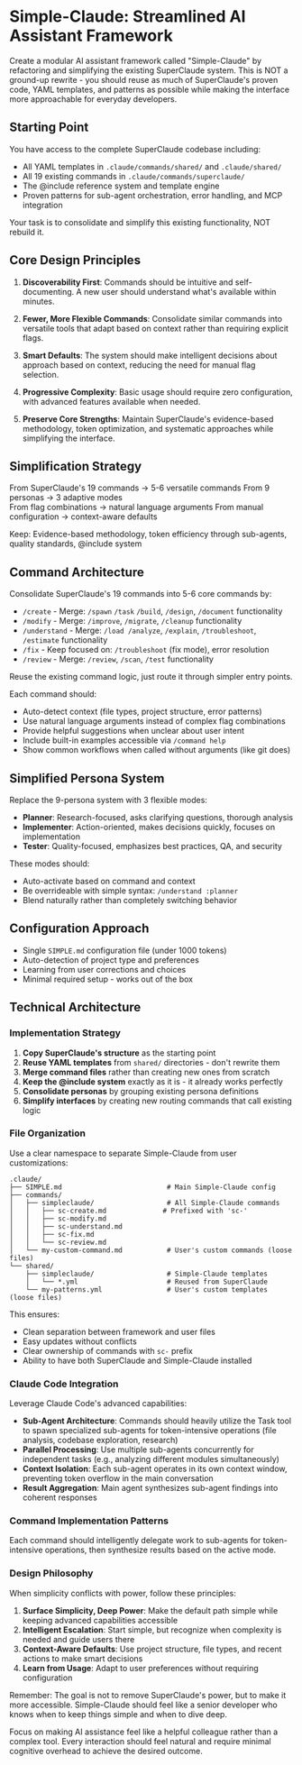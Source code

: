# Simple-Claude: Streamlined AI Assistant Framework

Create a modular AI assistant framework called "Simple-Claude" by refactoring and simplifying the existing SuperClaude system. This is NOT a ground-up rewrite - you should reuse as much of SuperClaude's proven code, YAML templates, and patterns as possible while making the interface more approachable for everyday developers.

## Starting Point

You have access to the complete SuperClaude codebase including:

- All YAML templates in `.claude/commands/shared/` and `.claude/shared/`
- All 19 existing commands in `.claude/commands/superclaude/`
- The @include reference system and template engine
- Proven patterns for sub-agent orchestration, error handling, and MCP integration

Your task is to consolidate and simplify this existing functionality, NOT rebuild it.

## Core Design Principles

1. **Discoverability First**: Commands should be intuitive and self-documenting. A new user should understand what's available within minutes.

2. **Fewer, More Flexible Commands**: Consolidate similar commands into versatile tools that adapt based on context rather than requiring explicit flags.

3. **Smart Defaults**: The system should make intelligent decisions about approach based on context, reducing the need for manual flag selection.

4. **Progressive Complexity**: Basic usage should require zero configuration, with advanced features available when needed.

5. **Preserve Core Strengths**: Maintain SuperClaude's evidence-based methodology, token optimization, and systematic approaches while simplifying the interface.

## Simplification Strategy

From SuperClaude's 19 commands → 5-6 versatile commands
From 9 personas → 3 adaptive modes  
From flag combinations → natural language arguments
From manual configuration → context-aware defaults

Keep: Evidence-based methodology, token efficiency through sub-agents, quality standards, @include system

## Command Architecture

Consolidate SuperClaude's 19 commands into 5-6 core commands by:

- `/create` - Merge: `/spawn` `/task` `/build`, `/design`, `/document` functionality
- `/modify` - Merge: `/improve`, `/migrate`, `/cleanup` functionality
- `/understand` - Merge: `/load /analyze`, `/explain`, `/troubleshoot`, `/estimate` functionality
- `/fix` - Keep focused on: `/troubleshoot` (fix mode), error resolution
- `/review` - Merge: `/review`, `/scan`, `/test` functionality

Reuse the existing command logic, just route it through simpler entry points.

Each command should:

- Auto-detect context (file types, project structure, error patterns)
- Use natural language arguments instead of complex flag combinations
- Provide helpful suggestions when unclear about user intent
- Include built-in examples accessible via `/command help`
- Show common workflows when called without arguments (like git does)

## Simplified Persona System

Replace the 9-persona system with 3 flexible modes:

- **Planner**: Research-focused, asks clarifying questions, thorough analysis
- **Implementer**: Action-oriented, makes decisions quickly, focuses on implementation
- **Tester**: Quality-focused, emphasizes best practices, QA, and security

These modes should:

- Auto-activate based on command and context
- Be overrideable with simple syntax: `/understand :planner`
- Blend naturally rather than completely switching behavior

## Configuration Approach

- Single `SIMPLE.md` configuration file (under 1000 tokens)
- Auto-detection of project type and preferences
- Learning from user corrections and choices
- Minimal required setup - works out of the box

## Technical Architecture

### Implementation Strategy

1. **Copy SuperClaude's structure** as the starting point
2. **Reuse YAML templates** from `shared/` directories - don't rewrite them
3. **Merge command files** rather than creating new ones from scratch
4. **Keep the @include system** exactly as it is - it already works perfectly
5. **Consolidate personas** by grouping existing persona definitions
6. **Simplify interfaces** by creating new routing commands that call existing logic

### File Organization

Use a clear namespace to separate Simple-Claude from user customizations:

```
.claude/
├── SIMPLE.md                          # Main Simple-Claude config
├── commands/
│   ├── simpleclaude/                  # All Simple-Claude commands
│   │   ├── sc-create.md              # Prefixed with 'sc-'
│   │   ├── sc-modify.md
│   │   ├── sc-understand.md
│   │   ├── sc-fix.md
│   │   └── sc-review.md
│   └── my-custom-command.md           # User's custom commands (loose files)
└── shared/
    ├── simpleclaude/                  # Simple-Claude templates
    │   └── *.yml                      # Reused from SuperClaude
    └── my-patterns.yml                # User's custom templates (loose files)
```

This ensures:

- Clean separation between framework and user files
- Easy updates without conflicts
- Clear ownership of commands with `sc-` prefix
- Ability to have both SuperClaude and Simple-Claude installed

### Claude Code Integration

Leverage Claude Code's advanced capabilities:

- **Sub-Agent Architecture**: Commands should heavily utilize the Task tool to spawn specialized sub-agents for token-intensive operations (file analysis, codebase exploration, research)
- **Parallel Processing**: Use multiple sub-agents concurrently for independent tasks (e.g., analyzing different modules simultaneously)
- **Context Isolation**: Each sub-agent operates in its own context window, preventing token overflow in the main conversation
- **Result Aggregation**: Main agent synthesizes sub-agent findings into coherent responses

### Command Implementation Patterns

Each command should intelligently delegate work to sub-agents for token-intensive operations, then synthesize results based on the active mode.

### Design Philosophy

When simplicity conflicts with power, follow these principles:

1. **Surface Simplicity, Deep Power**: Make the default path simple while keeping advanced capabilities accessible
2. **Intelligent Escalation**: Start simple, but recognize when complexity is needed and guide users there
3. **Context-Aware Defaults**: Use project structure, file types, and recent actions to make smart decisions
4. **Learn from Usage**: Adapt to user preferences without requiring configuration

Remember: The goal is not to remove SuperClaude's power, but to make it more accessible. Simple-Claude should feel like a senior developer who knows when to keep things simple and when to dive deep.

Focus on making AI assistance feel like a helpful colleague rather than a complex tool. Every interaction should feel natural and require minimal cognitive overhead to achieve the desired outcome.
